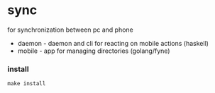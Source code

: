 # sync
for synchronization between pc and phone

- daemon - daemon and cli for reacting on mobile actions (haskell)
- mobile - app for managing directories (golang/fyne)

### install
    make install
